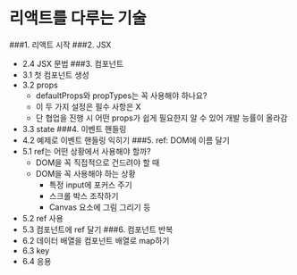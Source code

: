 # 리액트를 다루는 기술
###1. 리액트 시작
###2. JSX
- 2.4 JSX 문법
###3. 컴포넌트
- 3.1 첫 컴포넌트 생성 
- 3.2 props
    - defaultProps와 propTypes는 꼭 사용해야 하나요?
    - 이 두 가지 설정은 필수 사항은 X
    - 단 협업을 진행 시 어떤 props가 쉽게 필요한지 알 수 있어 개발 능률이 올라감
- 3.3 state
###4. 이벤트 핸들링
- 4.2 예제로 이벤트 핸들링 익히기
###5. ref: DOM에 이름 달기
- 5.1 ref는 어떤 상황에서 사용해야 할까?
    - DOM을 꼭 직접적으로 건드려야 할 때
    - DOM을 꼭 사용해야 하는 상황
        - 특정 input에 포커스 주기
        - 스크롤 박스 조작하기
        - Canvas 요소에 그림 그리기 등
- 5.2 ref 사용
- 5.3 컴포넌트에 ref 달기
###6. 컴포넌트 반복
- 6.2 데이터 배열을 컴포넌트 배열로 map하기
- 6.3 key
- 6.4 응용    
